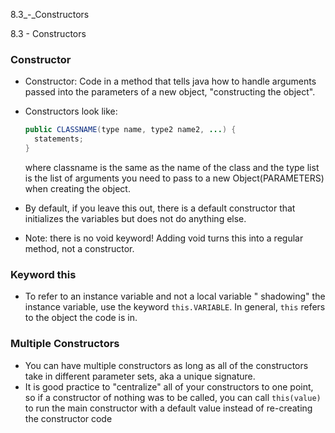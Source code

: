 8.3_-_Constructors

8.3 - Constructors

### Constructor
- Constructor: Code in a method that tells java how to handle arguments passed into the parameters of a new object, "constructing the object".

- Constructors look like:
  ```java
  public CLASSNAME(type name, type2 name2, ...) {
  	statements;
  }
  ```
  where classname is the same as the name of the class and the type list is the list of arguments you need to pass to a new Object(PARAMETERS) when creating the object.
- By default, if you leave this out, there is a default constructor that initializes the variables but does not do anything else.
- Note: there is no void keyword! Adding void turns this into a regular method, not a constructor. 

### Keyword this
- To refer to an instance variable and not a local variable "
shadowing" the instance variable, use the keyword `this.VARIABLE`. In general, `this` refers to the object the code is in.

### Multiple Constructors
- You can have multiple constructors as long as all of the constructors take in different parameter sets, aka a unique signature.
- It is good practice to "centralize" all of your constructors to one point, so if a constructor of nothing was to be called, you can call `this(value)` to run the main constructor with a default value instead of re-creating the constructor code
